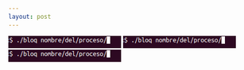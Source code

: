 ```yaml
---
layout: post
---
```


<img src="../imgdpost/bloq.png">
<img src="/imgdpost/bloq.png">
<img src="img/bloq.png">